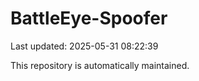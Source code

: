 # BattleEye-Spoofer

Last updated: 2025-05-31 08:22:39

This repository is automatically maintained.

